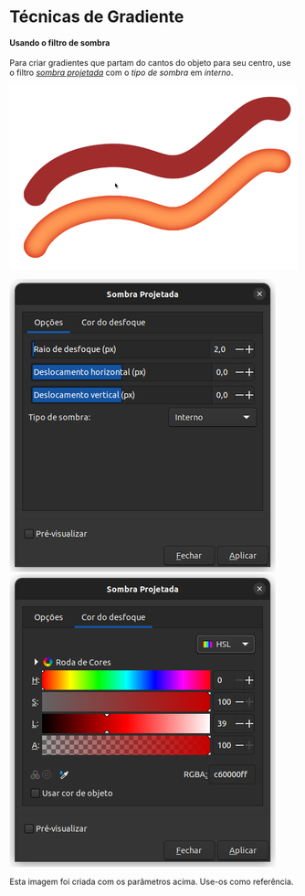 # Técnicas de Gradiente



#### Usando o filtro de sombra

Para criar gradientes que partam do cantos do objeto para seu centro, use o filtro [_sombra projetada_](../filtros/sombra-projetada.md) com o _tipo de sombra_ em _interno_.&#x20;

![](<../.gitbook/assets/image (27).png>)

![](<../.gitbook/assets/image (24).png>)![](<../.gitbook/assets/image (26).png>)

Esta imagem foi criada com os parâmetros acima. Use-os como referência.



